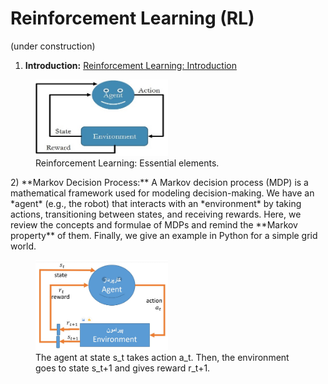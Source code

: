 # Reinforcement Learning (RL)
(under construction)
1) **Introduction:** <a href="./RL-introduction.ipynb">Reinforcement Learning: Introduction</a>
<figure>
<img alt="RL: Essential elements" src="./Media/RL-intro.jpg" width="50%">
<figcaption>Reinforcement Learning: Essential elements.</figcaption>
</figure>
2) **Markov Decision Process:** A Markov decision process (MDP) is a mathematical framework used for modeling decision-making. We have an *agent* (e.g., the robot) that interacts with an *environment* by taking actions, transitioning between states, and receiving rewards. Here, we review the concepts and formulae of MDPs and remind the **Markov property** of them. Finally, we give an example in Python for a simple grid world.
<figure>
<img alt="RL: State-action-next state-reward" src="./Media/RL-MDP-fig-1.jpg" width="50%">
<figcaption>The agent at state s_t takes action a_t. Then, the environment goes to state s_t+1 and gives reward r_t+1.</figcaption>
</figure>